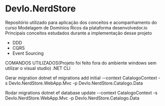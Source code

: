 # DevIo.NerdStore
Repositório utilizado para aplicação dos conceitos e acompanhamento do curso Modelagem de Domínios Ricos da plataforma desenvolvedor.io
Principais conceitos estudados durante a implementação desse projeto
- DDD
- CQRS
- Event Sourcing

COMANDOS UTILIZADOS(Projeto foi feito fora do ambiente windows sem utilizar o visual studio)
.NET CLI 

Gerar migration
 dotnet ef migrations add initial --context CatalogoContext -s DevIo.NerdStore.WebApp.Mvc -p DevIo.NerdStore.Catalogo.Data
 
 
Rodar migrations
 dotnet ef database update --context CatalogoContext -s DevIo.NerdStore.WebApp.Mvc -p DevIo.NerdStore.Catalogo.Data

